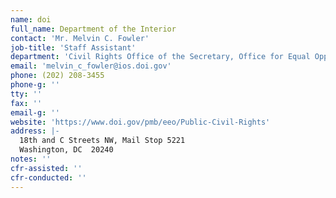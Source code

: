 ```yaml
---
name: doi
full_name: Department of the Interior
contact: 'Mr. Melvin C. Fowler'
job-title: 'Staff Assistant'
department: 'Civil Rights Office of the Secretary, Office for Equal Opportunity'
email: 'melvin_c_fowler@ios.doi.gov'
phone: (202) 208-3455
phone-g: ''
tty: ''
fax: ''
email-g: ''
website: 'https://www.doi.gov/pmb/eeo/Public-Civil-Rights'
address: |-
  18th and C Streets NW, Mail Stop 5221
  Washington, DC  20240
notes: ''
cfr-assisted: ''
cfr-conducted: ''
---
```


